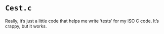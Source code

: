 `Cest.c`
========
Really, it’s just a little code that helps me write ‘tests’ for my ISO C code. It’s crappy, but it works.
